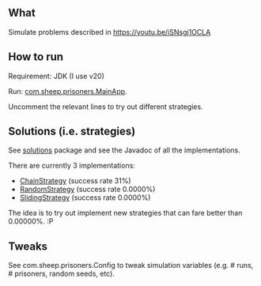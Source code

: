 ## What
Simulate problems described in https://youtu.be/iSNsgj1OCLA

## How to run
Requirement: JDK (I use v20)

Run: [com.sheep.prisoners.MainApp](com/sheep/prisoners/MainApp.java).

Uncomment the relevant lines to try out different strategies.

## Solutions (i.e. strategies)
See [solutions](com/sheep/prisoners/solutions) package and see the Javadoc of all the implementations.

There are currently 3 implementations:
- [ChainStrategy](com/sheep/prisoners/solutions/ChainStrategy.java) (success rate 31%)
- [RandomStrategy](com/sheep/prisoners/solutions/RandomStrategy.java) (success rate 0.0000%)
- [SlidingStrategy](com/sheep/prisoners/solutions/SlidingStrategy.java) (success rate 0.0000%)

The idea is to try out implement new strategies that can fare better than 0.00000%. :P

## Tweaks
See com.sheep.prisoners.Config to tweak simulation variables (e.g. # runs, # prisoners, random seeds, etc).
